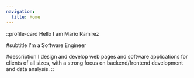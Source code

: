 ```yaml
---
navigation:
  title: Home
---
```


::profile-card
Hello I am Mario Ramírez

#subtitle
I'm a Software Engineer

#description
I design and develop web pages and software applications for clients of all sizes, with a strong focus on backend/frontend development and data analysis.
::

